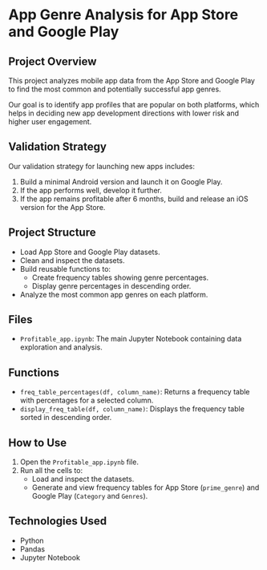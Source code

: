 # App Genre Analysis for App Store and Google Play

## Project Overview
This project analyzes mobile app data from the App Store and Google Play to find the most common and potentially successful app genres. 

Our goal is to identify app profiles that are popular on both platforms, which helps in deciding new app development directions with lower risk and higher user engagement.

## Validation Strategy
Our validation strategy for launching new apps includes:
1. Build a minimal Android version and launch it on Google Play.
2. If the app performs well, develop it further.
3. If the app remains profitable after 6 months, build and release an iOS version for the App Store.

## Project Structure
- Load App Store and Google Play datasets.
- Clean and inspect the datasets.
- Build reusable functions to:
  - Create frequency tables showing genre percentages.
  - Display genre percentages in descending order.
- Analyze the most common app genres on each platform.

## Files
- `Profitable_app.ipynb`: The main Jupyter Notebook containing data exploration and analysis.

## Functions
- `freq_table_percentages(df, column_name)`: Returns a frequency table with percentages for a selected column.
- `display_freq_table(df, column_name)`: Displays the frequency table sorted in descending order.

## How to Use
1. Open the `Profitable_app.ipynb` file.
2. Run all the cells to:
   - Load and inspect the datasets.
   - Generate and view frequency tables for App Store (`prime_genre`) and Google Play (`Category` and `Genres`).

## Technologies Used
- Python
- Pandas
- Jupyter Notebook


